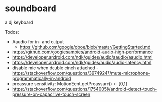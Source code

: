 # soundboard
a dj keyboard

Todos: 
 - Aaudio for in- and output
   - https://github.com/google/oboe/blob/master/GettingStarted.md
  - https://github.com/googlesamples/android-audio-high-performance
  - https://developer.android.com/ndk/guides/audio/aaudio/aaudio.html
  - https://developer.android.com/ndk/guides/audio/audio-latency.html
 - disable mic when double cinch attached
 -https://stackoverflow.com/questions/39749247/mute-microphone-programmatically-in-android
 - preassure sensitivity: MotionEent.getPreassure() <- [0,1]
 - https://stackoverflow.com/questions/17540058/android-detect-touch-pressure-on-capacitive-touch-screen

